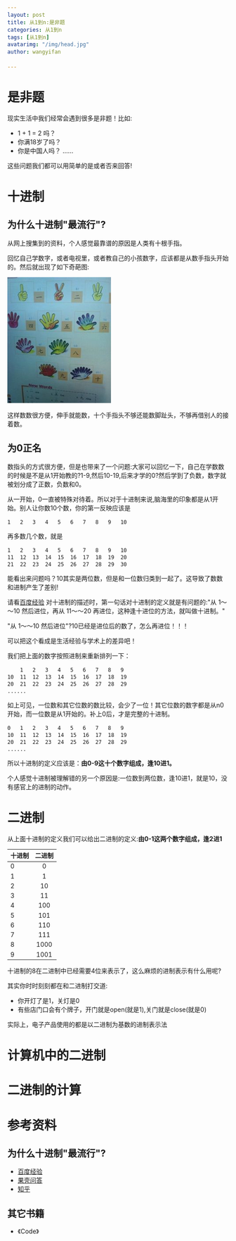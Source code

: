 ```yaml
---
layout: post
title: 从1到n:是非题
categories: 从1到n
tags: [从1到n]
avatarimg: "/img/head.jpg"
author: wangyifan

---
```


# 是非题

现实生活中我们经常会遇到很多是非题！比如:

- 1 + 1 = 2 吗？
- 你满18岁了吗？
- 你是中国人吗？
......

这些问题我们都可以用简单的是或者否来回答!

# 十进制
## 为什么十进制"最流行"?

从网上搜集到的资料，个人感觉最靠谱的原因是人类有十根手指。

回忆自己学数字，或者电视里，或者教自己的小孩数字，应该都是从数手指头开始的。然后就出现了如下奇葩图:

![](/assets/my/1n/binary/01.jpg)

这样数数很方便，伸手就能数，十个手指头不够还能数脚趾头，不够再借别人的接着数。

## 为0正名

数指头的方式很方便，但是也带来了一个问题:大家可以回忆一下，自己在学数数的时候是不是从1开始教的?1-9,然后10-19,后来才学的0?然后学到了负数，数字就被划分成了正数，负数和0。

从一开始，0一直被特殊对待着。所以对于十进制来说,脑海里的印象都是从1开始。别人让你数10个数，你的第一反映应该是

```
1   2   3   4   5   6   7   8   9   10
```

再多数几个数，就是

```
1   2   3   4   5   6   7   8   9   10
11  12  13  14  15  16  17  18  19  20
21  22  23  24  25  26  27  28  29  30
```

能看出来问题吗？10其实是两位数，但是和一位数归类到一起了。这导致了数数和进制产生了差别!

请看[百度经验](http://jingyan.baidu.com/article/5bbb5a1b475d2e13eba1791e.html)
对十进制的描述时，第一句话对十进制的定义就是有问题的:"从 1～～10 然后进位，再从 11～～20 再进位，这种逢十进位的方法，就叫做十进制。"

"从 1～～10 然后进位"?10已经是进位后的数了，怎么再进位！！！

可以把这个看成是生活经验与学术上的差异吧！

我们把上面的数字按照进制来重新排列一下：

```
    1   2   3   4   5   6   7   8   9
10  11  12  13  14  15  16  17  18  19
20  21  22  23  24  25  26  27  28  29
......
```

如上可见，一位数和其它位数的数比较，会少了一位！其它位数的数字都是从n0开始，而一位数是从1开始的。补上0后，才是完整的十进制。

```
0   1   2   3   4   5   6   7   8   9
10  11  12  13  14  15  16  17  18  19
20  21  22  23  24  25  26  27  28  29
......
```

所以十进制的定义应该是：**由0-9这十个数字组成，逢10进1。**

个人感觉十进制被理解错的另一个原因是:一位数到两位数，逢10进1，就是10，没有感官上的进制的动作。

# 二进制

从上面十进制的定义我们可以给出二进制的定义:**由0-1这两个数字组成，逢2进1**

| 十进制        | 二进制           | 
| ------------- |:-------------:|
| 0      | 0 | 
| 1      | 1      |
| 2 | 10      |
| 3 | 11      |
| 4 | 100      |
| 5 | 101      |
| 6 | 110      |
| 7 | 111      |
| 8 | 1000      |
| 9 | 1001      |

十进制的8在二进制中已经需要4位来表示了，这么麻烦的进制表示有什么用呢?

其实你时时刻刻都在和二进制打交道:

- 你开灯了是1，关灯是0
- 有些店门口会有个牌子，开门就是open(就是1),关门就是close(就是0)

实际上，电子产品使用的都是以二进制为基数的进制表示法

# 计算机中的二进制
# 二进制的计算
# 参考资料
## 为什么十进制"最流行"?
- [百度经验](http://jingyan.baidu.com/article/5bbb5a1b475d2e13eba1791e.html)
- [果壳问答](http://www.guokr.com/question/194124/)
- [知乎](http://www.zhihu.com/question/19588617)

## 其它书籍

- 《Code》
